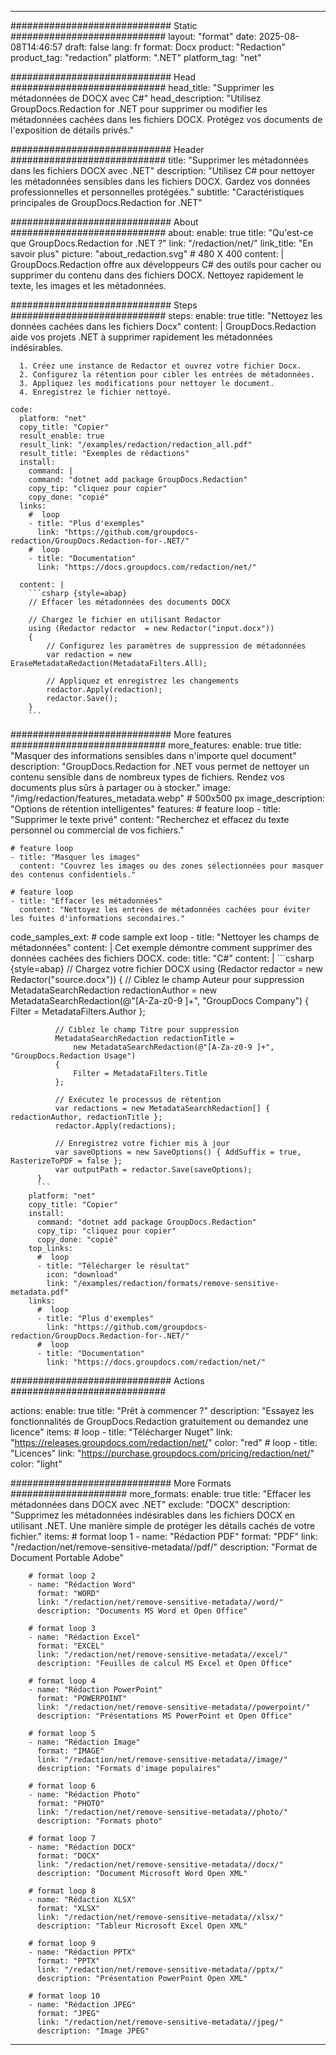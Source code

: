 
---
############################# Static ############################
layout: "format"
date:  2025-08-08T14:46:57
draft: false
lang: fr
format: Docx
product: "Redaction"
product_tag: "redaction"
platform: ".NET"
platform_tag: "net"

############################# Head ############################
head_title: "Supprimer les métadonnées de DOCX avec C#"
head_description: "Utilisez GroupDocs.Redaction for .NET pour supprimer ou modifier les métadonnées cachées dans les fichiers DOCX. Protégez vos documents de l'exposition de détails privés."

############################# Header ############################
title: "Supprimer les métadonnées dans les fichiers DOCX avec .NET" 
description: "Utilisez C# pour nettoyer les métadonnées sensibles dans les fichiers DOCX. Gardez vos données professionnelles et personnelles protégées."
subtitle: "Caractéristiques principales de GroupDocs.Redaction for .NET" 

############################# About ############################
about:
    enable: true
    title: "Qu'est-ce que GroupDocs.Redaction for .NET ?"
    link: "/redaction/net/"
    link_title: "En savoir plus"
    picture: "about_redaction.svg" # 480 X 400
    content: |
       GroupDocs.Redaction offre aux développeurs C# des outils pour cacher ou supprimer du contenu dans des fichiers DOCX. Nettoyez rapidement le texte, les images et les métadonnées.

############################# Steps ############################
steps:
    enable: true
    title: "Nettoyez les données cachées dans les fichiers Docx"
    content: |
      GroupDocs.Redaction aide vos projets .NET à supprimer rapidement les métadonnées indésirables.
      
      1. Créez une instance de Redactor et ouvrez votre fichier Docx.
      2. Configurez la rétention pour cibler les entrées de métadonnées.
      3. Appliquez les modifications pour nettoyer le document.
      4. Enregistrez le fichier nettoyé.
   
    code:
      platform: "net"
      copy_title: "Copier"
      result_enable: true
      result_link: "/examples/redaction/redaction_all.pdf"
      result_title: "Exemples de rédactions"
      install:
        command: |
        command: "dotnet add package GroupDocs.Redaction"
        copy_tip: "cliquez pour copier"
        copy_done: "copié"
      links:
        #  loop
        - title: "Plus d'exemples"
          link: "https://github.com/groupdocs-redaction/GroupDocs.Redaction-for-.NET/"
        #  loop
        - title: "Documentation"
          link: "https://docs.groupdocs.com/redaction/net/"
          
      content: |
        ```csharp {style=abap}
        // Effacer les métadonnées des documents DOCX

        // Chargez le fichier en utilisant Redactor
        using (Redactor redactor  = new Redactor("input.docx"))
        {
            // Configurez les paramètres de suppression de métadonnées
            var redaction = new EraseMetadataRedaction(MetadataFilters.All);
            
            // Appliquez et enregistrez les changements
            redactor.Apply(redaction);
            redactor.Save();
        }
        ```            


############################# More features ############################
more_features:
  enable: true
  title: "Masquer des informations sensibles dans n'importe quel document"
  description: "GroupDocs.Redaction for .NET vous permet de nettoyer un contenu sensible dans de nombreux types de fichiers. Rendez vos documents plus sûrs à partager ou à stocker."
  image: "/img/redaction/features_metadata.webp" # 500x500 px
  image_description: "Options de rétention intelligentes"
  features:
    # feature loop
    - title: "Supprimer le texte privé"
      content: "Recherchez et effacez du texte personnel ou commercial de vos fichiers."

    # feature loop
    - title: "Masquer les images"
      content: "Couvrez les images ou des zones sélectionnées pour masquer des contenus confidentiels."

    # feature loop
    - title: "Effacer les métadonnées"
      content: "Nettoyez les entrées de métadonnées cachées pour éviter les fuites d'informations secondaires."
      
  code_samples_ext:
    # code sample ext loop
    - title: "Nettoyer les champs de métadonnées"
      content: |
        Cet exemple démontre comment supprimer des données cachées des fichiers DOCX.
      code:
        title: "C#"
        content: |
          ```csharp {style=abap}
          //  Chargez votre fichier DOCX
          using (Redactor redactor  = new Redactor("source.docx"))
          {
              // Ciblez le champ Auteur pour suppression
              MetadataSearchRedaction redactionAuthor = 
                  new MetadataSearchRedaction(@"[A-Za-z0-9 ]+", "GroupDocs Company")
              {
                  Filter = MetadataFilters.Author
              };

              // Ciblez le champ Titre pour suppression
              MetadataSearchRedaction redactionTitle = 
                  new MetadataSearchRedaction(@"[A-Za-z0-9 ]+", "GroupDocs.Redaction Usage")
              {
                  Filter = MetadataFilters.Title
              };

              // Exécutez le processus de rétention
              var redactions = new MetadataSearchRedaction[] { redactionAuthor, redactionTitle };
              redactor.Apply(redactions);

              // Enregistrez votre fichier mis à jour
              var saveOptions = new SaveOptions() { AddSuffix = true, RasterizeToPDF = false };
              var outputPath = redactor.Save(saveOptions);
          }
          ```
        platform: "net"
        copy_title: "Copier"
        install:
          command: "dotnet add package GroupDocs.Redaction"
          copy_tip: "cliquez pour copier"
          copy_done: "copié"
        top_links:
          #  loop
          - title: "Télécharger le résultat"
            icon: "download"
            link: "/examples/redaction/formats/remove-sensitive-metadata.pdf"
        links:
          #  loop
          - title: "Plus d'exemples"
            link: "https://github.com/groupdocs-redaction/GroupDocs.Redaction-for-.NET/"
          #  loop
          - title: "Documentation"
            link: "https://docs.groupdocs.com/redaction/net/"


############################# Actions ############################

actions:
  enable: true
  title: "Prêt à commencer ?"
  description: "Essayez les fonctionnalités de GroupDocs.Redaction gratuitement ou demandez une licence"
  items:
    #  loop
    - title: "Télécharger Nuget"
      link: "https://releases.groupdocs.com/redaction/net/"
      color: "red"
        #  loop
    - title: "Licences"
      link: "https://purchase.groupdocs.com/pricing/redaction/net/"
      color: "light"


############################# More Formats #####################
more_formats:
    enable: true
    title: "Effacer les métadonnées dans DOCX avec .NET"
    exclude: "DOCX"
    description: "Supprimez les métadonnées indésirables dans les fichiers DOCX en utilisant .NET. Une manière simple de protéger les détails cachés de votre fichier."
    items: 
        # format loop 1
        - name: "Rédaction PDF"
          format: "PDF"
          link: "/redaction/net/remove-sensitive-metadata//pdf/"
          description: "Format de Document Portable Adobe"

        # format loop 2
        - name: "Rédaction Word"
          format: "WORD"
          link: "/redaction/net/remove-sensitive-metadata//word/"
          description: "Documents MS Word et Open Office"
          
        # format loop 3
        - name: "Rédaction Excel"
          format: "EXCEL"
          link: "/redaction/net/remove-sensitive-metadata//excel/"
          description: "Feuilles de calcul MS Excel et Open Office"

        # format loop 4
        - name: "Rédaction PowerPoint"
          format: "POWERPOINT"
          link: "/redaction/net/remove-sensitive-metadata//powerpoint/"
          description: "Présentations MS PowerPoint et Open Office"

        # format loop 5
        - name: "Rédaction Image"
          format: "IMAGE"
          link: "/redaction/net/remove-sensitive-metadata//image/"
          description: "Formats d'image populaires"

        # format loop 6
        - name: "Rédaction Photo"
          format: "PHOTO"
          link: "/redaction/net/remove-sensitive-metadata//photo/"
          description: "Formats photo"

        # format loop 7
        - name: "Rédaction DOCX"
          format: "DOCX"
          link: "/redaction/net/remove-sensitive-metadata//docx/"
          description: "Document Microsoft Word Open XML"
          
        # format loop 8
        - name: "Rédaction XLSX"
          format: "XLSX"
          link: "/redaction/net/remove-sensitive-metadata//xlsx/"
          description: "Tableur Microsoft Excel Open XML"
          
        # format loop 9
        - name: "Rédaction PPTX"
          format: "PPTX"
          link: "/redaction/net/remove-sensitive-metadata//pptx/"
          description: "Présentation PowerPoint Open XML"

        # format loop 10
        - name: "Rédaction JPEG"
          format: "JPEG"
          link: "/redaction/net/remove-sensitive-metadata//jpeg/"
          description: "Image JPEG"


---